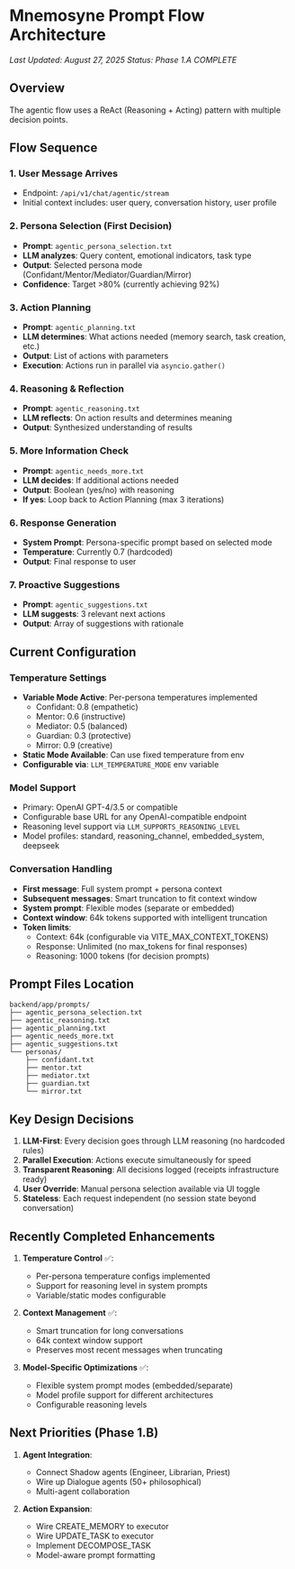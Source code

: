 # Mnemosyne Prompt Flow Architecture
*Last Updated: August 27, 2025*
*Status: Phase 1.A COMPLETE*

## Overview
The agentic flow uses a ReAct (Reasoning + Acting) pattern with multiple decision points.

## Flow Sequence

### 1. User Message Arrives
- Endpoint: `/api/v1/chat/agentic/stream`
- Initial context includes: user query, conversation history, user profile

### 2. Persona Selection (First Decision)
- **Prompt**: `agentic_persona_selection.txt`
- **LLM analyzes**: Query content, emotional indicators, task type
- **Output**: Selected persona mode (Confidant/Mentor/Mediator/Guardian/Mirror)
- **Confidence**: Target >80% (currently achieving 92%)

### 3. Action Planning
- **Prompt**: `agentic_planning.txt`  
- **LLM determines**: What actions needed (memory search, task creation, etc.)
- **Output**: List of actions with parameters
- **Execution**: Actions run in parallel via `asyncio.gather()`

### 4. Reasoning & Reflection
- **Prompt**: `agentic_reasoning.txt`
- **LLM reflects**: On action results and determines meaning
- **Output**: Synthesized understanding of results

### 5. More Information Check
- **Prompt**: `agentic_needs_more.txt`
- **LLM decides**: If additional actions needed
- **Output**: Boolean (yes/no) with reasoning
- **If yes**: Loop back to Action Planning (max 3 iterations)

### 6. Response Generation
- **System Prompt**: Persona-specific prompt based on selected mode
- **Temperature**: Currently 0.7 (hardcoded)
- **Output**: Final response to user

### 7. Proactive Suggestions
- **Prompt**: `agentic_suggestions.txt`
- **LLM suggests**: 3 relevant next actions
- **Output**: Array of suggestions with rationale

## Current Configuration

### Temperature Settings
- **Variable Mode Active**: Per-persona temperatures implemented
  - Confidant: 0.8 (empathetic)
  - Mentor: 0.6 (instructive)
  - Mediator: 0.5 (balanced)
  - Guardian: 0.3 (protective)
  - Mirror: 0.9 (creative)
- **Static Mode Available**: Can use fixed temperature from env
- **Configurable via**: `LLM_TEMPERATURE_MODE` env variable

### Model Support
- Primary: OpenAI GPT-4/3.5 or compatible
- Configurable base URL for any OpenAI-compatible endpoint
- Reasoning level support via `LLM_SUPPORTS_REASONING_LEVEL`
- Model profiles: standard, reasoning_channel, embedded_system, deepseek

### Conversation Handling
- **First message**: Full system prompt + persona context
- **Subsequent messages**: Smart truncation to fit context window
- **System prompt**: Flexible modes (separate or embedded)
- **Context window**: 64k tokens supported with intelligent truncation
- **Token limits**: 
  - Context: 64k (configurable via VITE_MAX_CONTEXT_TOKENS)
  - Response: Unlimited (no max_tokens for final responses)
  - Reasoning: 1000 tokens (for decision prompts)

## Prompt Files Location
```
backend/app/prompts/
├── agentic_persona_selection.txt
├── agentic_reasoning.txt
├── agentic_planning.txt
├── agentic_needs_more.txt
├── agentic_suggestions.txt
└── personas/
    ├── confidant.txt
    ├── mentor.txt
    ├── mediator.txt
    ├── guardian.txt
    └── mirror.txt
```

## Key Design Decisions

1. **LLM-First**: Every decision goes through LLM reasoning (no hardcoded rules)
2. **Parallel Execution**: Actions execute simultaneously for speed
3. **Transparent Reasoning**: All decisions logged (receipts infrastructure ready)
4. **User Override**: Manual persona selection available via UI toggle
5. **Stateless**: Each request independent (no session state beyond conversation)

## Recently Completed Enhancements

1. **Temperature Control** ✅: 
   - Per-persona temperature configs implemented
   - Support for reasoning level in system prompts
   - Variable/static modes configurable

2. **Context Management** ✅:
   - Smart truncation for long conversations
   - 64k context window support
   - Preserves most recent messages when truncating

3. **Model-Specific Optimizations** ✅:
   - Flexible system prompt modes (embedded/separate)
   - Model profile support for different architectures
   - Configurable reasoning levels

## Next Priorities (Phase 1.B)

1. **Agent Integration**:
   - Connect Shadow agents (Engineer, Librarian, Priest)
   - Wire up Dialogue agents (50+ philosophical)
   - Multi-agent collaboration

2. **Action Expansion**:
   - Wire CREATE_MEMORY to executor
   - Wire UPDATE_TASK to executor
   - Implement DECOMPOSE_TASK
   - Model-aware prompt formatting